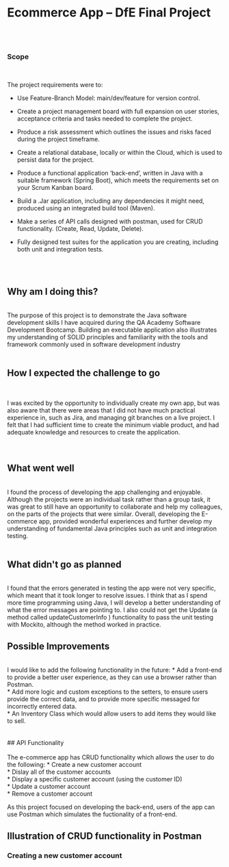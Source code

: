 # Ecommerce App – DfE Final Project 
<br /> 
<br /> 

### Scope <br /> 
<br /> 
  
The project requirements were to:  

  
* Use Feature-Branch Model: main/dev/feature for version control.<br /> 

* Create a project management board with full expansion on user stories, acceptance criteria and tasks needed to complete the project.<br />  
* Produce a risk assessment which outlines the issues and risks faced during the project timeframe.<br /> 
* Create a relational database, locally or within the Cloud, which is used to persist data for the project. <br />   
* Produce a functional application ‘back-end’, written in Java with a suitable framework (Spring Boot), which meets the requirements set on your Scrum Kanban board.<br />  
* Build a .Jar  application, including any dependencies it might need, produced using an integrated build tool (Maven). <br />  
* Make a series of API calls designed with postman, used for CRUD functionality. (Create, Read, Update, Delete). <br />  
* Fully designed test suites for the application you are creating, including both unit and integration tests. <br /> 
<br /> 
<br /> 

## Why am I doing this? <br /> 
<br /> 
The purpose of this project is to demonstrate the Java software development skills I have acquired during the QA Academy Software Development Bootcamp.  
Building an executable application also illustrates my understanding of SOLID principles and familiarity with the tools and framework commonly used in software development industry<br /> 
<br /> 

## How I expected the challenge to go<br /> 
<br /> 

I was excited by the opportunity to individually create my own app, but was also aware that there were areas that I did not have much practical experience in, 
such as Jira, and managing git branches on a live project. I felt that I had sufficient time to create the minimum viable product, and had adequate knowledge and resources to create the application.<br />     
<br /> 

## What went well<br /> 
<br /> 
I found the process of developing the app challenging and enjoyable. Although the projects were an individual task rather than a group task, it was great to still have an opportunity to collaborate and help my colleagues, on the parts of the projects that were similar. Overall, developing the E-commerce app, provided wonderful experiences and further develop my understanding of fundamental Java principles such as unit and integration testing. <br /> 
<br /> 

## What didn't go as planned<br /> 
<br /> 
I found that the errors generated in testing the app were not very specific, which meant that it took longer to resolve issues. 
I think that as I spend more time programming using Java, I will develop a better understanding of what the error messages are pointing to. 
I also could not get the Update (a method called updateCustomerInfo ) functionality to pass the unit testing with Mockito, although the method worked in practice.  
<br /> 

## Possible Improvements<br /> 
<br /> 
I would like to add the following functionality in the future: 
* Add a front-end to provide a better user experience, as they can use a browser rather than Postman.<br /> 
* Add more logic and custom exceptions to the setters, to ensure users provide the correct data, and to provide more specific messaged for incorrectly entered data.<br /> 
* An Inventory Class which would allow users to add items they would like to sell.<br /> 
<br /> 
<br /> 
## API Functionality<br />  
<br /> 
The e-commerce app has CRUD functionality which allows the user to do the following:
* Create a new customer account<br />
* Dislay all of the customer accounts<br />
* Display a specific customer account (using the customer ID)<br />
* Update a customer account<br />
* Remove a customer account<br />

As this project focused on developing the back-end, users of the app can use Postman which simulates the fuctionality of a front-end.

## Illustration of CRUD functionality in Postman

### Creating a new customer account

